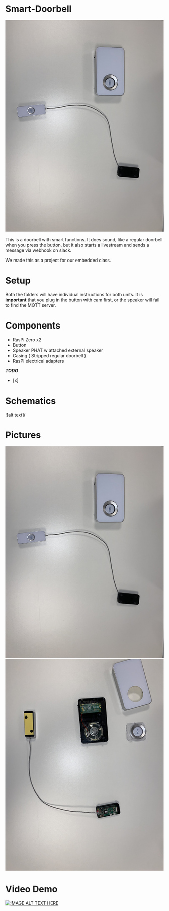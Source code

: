 # Smart-Doorbell

![alt text](https://github.com/C-HGP/Smart-Doorbell/blob/master/Pictures/IMG_0334.jpg)

This is a doorbell with smart functions.
It does sound, like a regular doorbell when you press the button, but it also starts a livestream and sends a message via webhook on slack.

We made this as a project for our embedded class.

# Setup #
Both the folders will have individual instructions for both units.
It is **important** that you plug in the button with cam first, or the speaker will fail to find the MQTT server. 

# Components # 
* RasPi Zero x2
* Button
* Speaker PHAT w attached external speaker
* Casing ( Stripped regular doorbell ) 
* RasPi electrical adapters 

***TODO***
- [x] 

# Schematics #
![alt text](

# Pictures # 
![alt text](https://github.com/C-HGP/Smart-Doorbell/blob/master/Pictures/IMG_0334.jpg)
![alt text](https://github.com/C-HGP/Smart-Doorbell/blob/master/Pictures/IMG_0335.jpg)

# Video Demo # 
[![IMAGE ALT TEXT HERE](http://img.youtube.com/vi/kSxJwWPEe6g/0.jpg)](http://www.youtube.com/watch?v=kSxJwWPEe6g)
